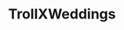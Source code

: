 ---
title: TrollXWeddings
crosslinks:
- weddingplanning
- JUSTNOMIL
- TrollXChromosomes
- seinfeld
- comics
- '2013'
- weddingswap
---